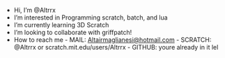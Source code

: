 -  Hi, I’m @Altrrx
-  I’m interested in Programming scratch, batch, and lua
-  I’m currently learning 3D Scratch
-  I’m looking to collaborate with griffpatch!
-  How to reach me  - MAIL: Altairmaglianesi@hotmail.com - SCRATCH: @Altrrx or scratch.mit.edu/users/Altrrx - GITHUB: youre already in it lel

<!---
Altrrx/Altrrx is a ✨ special ✨ repository because its `README.md` (this file) appears on your GitHub profile.
You can click the Preview link to take a look at your changes.
--->
